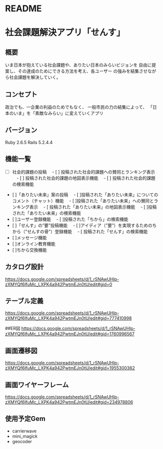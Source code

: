 # README

# 社会課題解決アプリ「せんす」

## 概要
いま日本が抱えている社会課題や、ありたい日本のみらいビジョンを
自由に提案し、その達成のためにできる方法を考え、各ユーザー
の強みを結集させながら社会課題を解決していく。

## コンセプト
政治でも、一企業の利益のためでもなく、
一般市民の力の結集によって、
「日本のいま」を「素敵なみらい」に変えていくアプリ

## バージョン
Ruby 2.6.5
Rails 5.2.4.4

## 機能一覧
- [ ] 社会的課題の投稿
　- [ ] 投稿された社会的課題への賛同とランキング表示
　- [ ] 投稿された社会的課題の地図表示機能
　- [ ] 投稿された社会的課題の検索機能
- [ ]「ありたい未来」案の投稿
　- [ ]投稿された「ありたい未来」についてのコメント（チャット）機能
　- [ ]投稿された「ありたい未来」への賛同とランキング表示
　- [ 投稿された「ありたい未来」の地図表示機能
　- [ ]投稿された「ありたい未来」の検索機能
- [ ]ユーザー登録機能
　- [ ]投稿された「ちから」の検索機能
- [ ]「せんす」の”要”投稿機能
　- [ ]アイディア（”要”）を実現するためのちから（"せんすの骨"）登録機能
　- [ 投稿された「せんす」の検索機能
- [ ]メッセージ機能
- [ ]オンライン教育機能
- [ ]ちから交換機能


## カタログ設計
https://docs.google.com/spreadsheets/d/1_rSNAwUHlp-zXMYQf6IfuMc_LXPK4a942PwtmEJn0tU/edit#gid=0

## テーブル定義
https://docs.google.com/spreadsheets/d/1_rSNAwUHlp-zXMYQf6IfuMc_LXPK4a942PwtmEJn0tU/edit#gid=777410998

##ER図
https://docs.google.com/spreadsheets/d/1_rSNAwUHlp-zXMYQf6IfuMc_LXPK4a942PwtmEJn0tU/edit#gid=1760996567

## 画面遷移図
https://docs.google.com/spreadsheets/d/1_rSNAwUHlp-zXMYQf6IfuMc_LXPK4a942PwtmEJn0tU/edit#gid=1955300362

## 画面ワイヤーフレーム
https://docs.google.com/spreadsheets/d/1_rSNAwUHlp-zXMYQf6IfuMc_LXPK4a942PwtmEJn0tU/edit#gid=234978806

## 使用予定Gem
* carrierwave
* mini_magick
* geocoder
